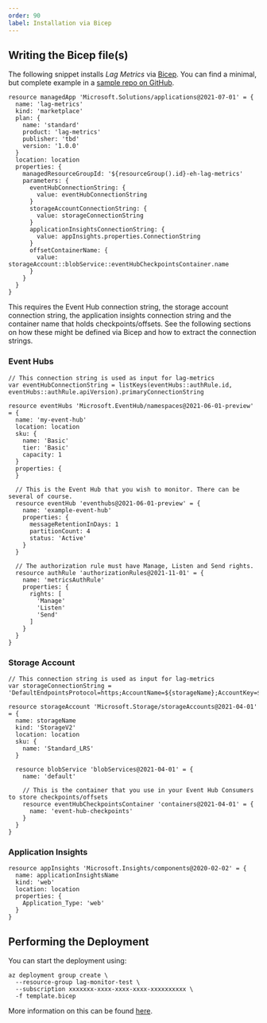 ```yaml
--- 
order: 90
label: Installation via Bicep
---
```


## Writing the Bicep file(s)

The following snippet installs _Lag Metrics_ via [Bicep](https://github.com/Azure/bicep). You can find
a minimal, but complete example in a [sample repo on GitHub](https://github.com/huditech/event-hub-lag-metrics-sample).

```bicep
resource managedApp 'Microsoft.Solutions/applications@2021-07-01' = {
  name: 'lag-metrics'
  kind: 'marketplace'
  plan: {
    name: 'standard'
    product: 'lag-metrics'
    publisher: 'tbd'
    version: '1.0.0'
  }
  location: location
  properties: {
    managedResourceGroupId: '${resourceGroup().id}-eh-lag-metrics'
    parameters: {
      eventHubConnectionString: {
        value: eventHubConnectionString
      }
      storageAccountConnectionString: {
        value: storageConnectionString
      }
      applicationInsightsConnectionString: {
        value: appInsights.properties.ConnectionString
      }
      offsetContainerName: {
        value: storageAccount::blobService::eventHubCheckpointsContainer.name
      }
    }
  }
}
```

This requires the Event Hub connection string, the storage account connection string, 
the application insights connection string and the container name that holds checkpoints/offsets.
See the following sections on how these might be defined via Bicep and how to extract
the connection strings.


### Event Hubs

```bicep
// This connection string is used as input for lag-metrics
var eventHubConnectionString = listKeys(eventHubs::authRule.id, eventHubs::authRule.apiVersion).primaryConnectionString

resource eventHubs 'Microsoft.EventHub/namespaces@2021-06-01-preview' = {
  name: 'my-event-hub'
  location: location
  sku: {
    name: 'Basic'
    tier: 'Basic'
    capacity: 1
  }
  properties: {
  }

  // This is the Event Hub that you wish to monitor. There can be several of course.
  resource eventHub 'eventhubs@2021-06-01-preview' = {
    name: 'example-event-hub'
    properties: {
      messageRetentionInDays: 1
      partitionCount: 4
      status: 'Active'
    }
  }

  // The authorization rule must have Manage, Listen and Send rights.
  resource authRule 'authorizationRules@2021-11-01' = {
    name: 'metricsAuthRule'
    properties: {
      rights: [
        'Manage'
        'Listen'
        'Send'
      ]
    }
  }
}
```

### Storage Account

```bicep
// This connection string is used as input for lag-metrics
var storageConnectionString = 'DefaultEndpointsProtocol=https;AccountName=${storageName};AccountKey=${storageKey};EndpointSuffix=${environment().suffixes.storage}'

resource storageAccount 'Microsoft.Storage/storageAccounts@2021-04-01' = {
  name: storageName
  kind: 'StorageV2'
  location: location
  sku: {
    name: 'Standard_LRS'
  }

  resource blobService 'blobServices@2021-04-01' = {
    name: 'default'
    
    // This is the container that you use in your Event Hub Consumers to store checkpoints/offsets
    resource eventHubCheckpointsContainer 'containers@2021-04-01' = {
      name: 'event-hub-checkpoints'
    }
  }
}
```

### Application Insights

```bicep
resource appInsights 'Microsoft.Insights/components@2020-02-02' = {
  name: applicationInsightsName
  kind: 'web'
  location: location
  properties: {
    Application_Type: 'web'
  }
}
```

## Performing the Deployment

You can start the deployment using:

```
az deployment group create \
  --resource-group lag-monitor-test \
  --subscription xxxxxxx-xxxx-xxxx-xxxx-xxxxxxxxxx \
  -f template.bicep 
```

More information on this can be found [here](https://learn.microsoft.com/en-us/azure/azure-resource-manager/bicep/deploy-cli).
